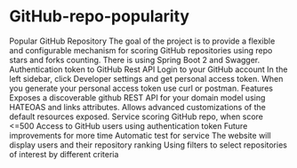 # GitHub-repo-popularity
Popular GitHub Repository The goal of the project is to provide a flexible and configurable mechanism for scoring GitHub repositories using repo stars and forks counting.  There is using Spring Boot 2 and Swagger.  Authentication token to GitHub Rest API Login to your GitHub account In the left sidebar, click Developer settings and get personal access token. When you generate your personal access token use curl or postman.  Features Exposes a discoverable github REST API for your domain model using HATEOAS and links attributes. Allows advanced customizations of the default resources exposed. Service scoring GitHub repo, when score &lt;=500 Access to GitHub users using authentication token   Future improvements for more time Automatic test for service The website will display users and their repository ranking Using filters to select repositories of interest by different criteria
